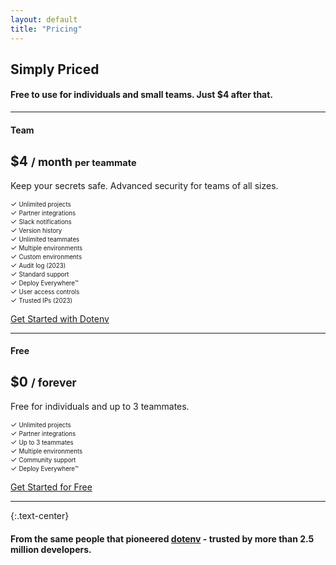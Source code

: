```yaml
---
layout: default
title: "Pricing"
---
```


<article markdown="1">

# Simply Priced

#### Free to use for individuals and small teams. Just $4 after that.

---

<h4 class="mb-03 pb-0">Team</h4>
<h1 class="mb-0 pb-0 mt-0">$4 <small>/ month <small class="font-weight-normal">per teammate</small></small></h1>
<p>Keep your secrets safe. Advanced security for teams of all sizes.</p>

<div class="flex">
  <div class="flex-1">
    <small><span class="text-green">✓</span> <small>Unlimited projects</small></small>
    <br/>
    <small><span class="text-green">✓</span> <small>Partner integrations</small></small>
    <br/>
    <small><span class="text-green">✓</span> <small>Slack notifications</small></small>
    <br/>
    <small><span class="text-green">✓</span> <small>Version history</small></small>
  </div>
  <div class="flex-1">
    <small><span class="text-green">✓</span> <small>Unlimited teammates</small></small>
    <br/>
    <small><span class="text-green">✓</span> <small>Multiple environments</small></small>
    <br/>
    <small><span class="text-green">✓</span> <small>Custom environments</small></small>
    <br/>
    <small><span class="text-light">✓</span> <small>Audit log (2023)</small></small>
  </div>
  <div class="flex-1">
    <small><span class="text-green">✓</span> <small>Standard support</small></small>
    <br/>
    <small><span class="text-green">✓</span> <small>Deploy Everywhere™</small></small>
    <br/>
    <small><span class="text-green">✓</span> <small>User access controls</small></small>
    <br/>
    <small><span class="text-light">✓</span> <small>Trusted IPs (2023)</small></small>
  </div>
</div>

<a href="/signup" class="btn">Get Started with Dotenv</a>

---

<h4 class="mb-03 pb-0">Free</h4>
<h1 class="mb-0 pb-0 mt-0">$0 <small>/ forever</small></h1>
<p>Free for individuals and up to 3 teammates.</p>

<div class="flex">
  <div class="flex-1">
    <small><span class="text-green">✓</span> <small>Unlimited projects</small></small>
    <br/>
    <small><span class="text-green">✓</span> <small>Partner integrations</small></small>
  </div>
  <div class="flex-1">
    <small><span class="text-green">✓</span> <small>Up to 3 teammates</small></small>
    <br/>
    <small><span class="text-green">✓</span> <small>Multiple environments</small></small>
  </div>
  <div class="flex-1">
    <small><span class="text-green">✓</span> <small>Community support</small></small>
    <br/>
    <small><span class="text-green">✓</span> <small>Deploy Everywhere™</small></small>
  </div>
</div>

[Get Started for Free](/signup)

---

{:.text-center}
#### From the same people that pioneered [dotenv](https://github.com/motdotla/dotenv) - trusted by more than 2.5 million developers.

</article>

<!--
{:.text-center}
### How do developers feel after using Dotenv?

* [Interesting tool of the week on console.dev](https://twitter.com/consoledotdev/status/1570836287594151936)
* I'm loving the service so far - the dev experience is top notch!
* [A great way to manage your environment variables for your team](https://twitter.com/KevLXu/status/1530754462758883328)
* [The entire vault workflow in general was absolutely divine to witness](https://twitter.com/petarcopyrock)
* [Great support. 10/10 would recommend](https://twitter.com/Peipr1/status/1483210677909168129)
* I was testing out Dotenv for a side project last night and absolutely loved it!

{:.text-center}
### Our Mission

To you, the developer:

Security is an evermoving target - an arms race. But that doesn't mean it should be hard to use. Good design can make complex things simple, and that is what we are after at Dotenv.

Dotenv is a security tool. It has been since it was first developed in 2013. We saw developers struggling to keep their secrets safe so we pioneered the .env security file format standard. The design led to a better Developer Security Experience - which led to safer secrets for millions of developers. Today, we are taking that to the next logical step.

What is the problem with .env files today? The world has changed. Developers manage secrets at greater scale than a decade ago. .env files are not easily shareable between machines, environments, and team members. As a result, developers share secrets over Slack, email, and other messaging services. It's not scaleable and is a security risk. For a CTO or CSO it is a risk they should not take.

So, today, we are extending the .env file format to support syncing across machines, environments, and team members. It's an exciting development and we welcome you to go on this journey with us.

Join us.

<p>- Mot.<br/>Founder & CTO</p>

-->



<!--
<div class="pricing">
  <div class="free">
    <h4 class="mb-03 pb-0">Free</h4>
    <h1 class="mb-0 pb-0 mt-0">$0 <small>/ forever</small></h1>
    <p>Full-fledged security for individuals and small teams. Free for up to 3 teammates.</p>

    <table class="pricing-table">
      <tr><td><p><span class="text-green">✓</span> Unlimited projects</p></td></tr>
      <tr><td><p><span class="text-green">✓</span> Up to 3 teammates</p></td></tr>
      <tr><td><p><span class="text-green">✓</span> Community support</p></td></tr>
      <tr><td><p><span class="text-green">✓</span> Partner integrations</p></td></tr>
      <tr><td><p><span class="text-green">✓</span> Multiple environments</p></td></tr>
      <tr><td><p><span class="text-green">✓</span> Deploy Everywhere™</p></td></tr>
    </table>

    <a href="/signup" class="btn w-100">Get Started for free</a>
  </div>
  <div class="team">
    <h4 class="mb-03 pb-0">Team</h4>
    <h1 class="mb-0 pb-0 mt-0">$4 <small>/ month <small class="font-weight-normal">per teammate</small></small></h1>
    <p>Advanced collaboration and support for teams of all sizes.</p>

    <table class="pricing-table">
      <tr><td><p><span class="text-green">✓</span> Unlimited projects</p></td></tr>
      <tr><td><p><span class="text-green">✓</span> Unlimited teammates</p></td></tr>
      <tr><td><p><span class="text-green">✓</span> Standard support</p></td></tr>
      <tr><td><p><span class="text-green">✓</span> Slack notifications</p></td></tr>
      <tr><td><p><span class="text-green">✓</span> Partner integrations</p></td></tr>
      <tr><td><p><span class="text-green">✓</span> Multiple environments</p></td></tr>
      <tr><td><p><span class="text-green">✓</span> Custom environments</p></td></tr>
      <tr><td><p><span class="text-green">✓</span> Deploy Everywhere™</p></td></tr>
      <tr><td><p><span class="text-green">✓</span> User access controls</p></td></tr>
      <tr><td><p><span class="text-green">✓</span> Version history</p></td></tr>
    </table>

    <a href="/signup" class="btn w-100">Get Started with Team</a>
  </div>
</div>
-->

<!--
<h4 class="mb-03 pb-0">Free</h4>
<h1 class="mb-0 pb-0 mt-0">$0 <small>/ forever</small></h1>
<p>Full-fledged security for individuals and small teams. Free for up to 3 teammates.</p>

<table class="pricing-table">
  <tr><td><p><span class="text-green">✓</span> Unlimited projects</p></td></tr>
  <tr><td><p><span class="text-green">✓</span> Up to 3 teammates</p></td></tr>
  <tr><td><p><span class="text-green">✓</span> Community support</p></td></tr>
  <tr><td><p><span class="text-green">✓</span> Partner integrations</p></td></tr>
  <tr><td><p><span class="text-green">✓</span> Multiple environments</p></td></tr>
  <tr><td><p><span class="text-green">✓</span> Deploy Everywhere™</p></td></tr>
</table>

<a href="/signup" class="btn w-100">Get Started for free</a>
-->

<!--
<table class="pricing-table">
  <tr><td><p><span class="text-green">✓</span> Unlimited projects</p></td></tr>
  <tr><td><p><span class="text-green">✓</span> Unlimited teammates</p></td></tr>
  <tr><td><p><span class="text-green">✓</span> Standard support</p></td></tr>
  <tr><td><p><span class="text-green">✓</span> Slack notifications</p></td></tr>
  <tr><td><p><span class="text-green">✓</span> Partner integrations</p></td></tr>
  <tr><td><p><span class="text-green">✓</span> Multiple environments</p></td></tr>
  <tr><td><p><span class="text-green">✓</span> Custom environments</p></td></tr>
  <tr><td><p><span class="text-green">✓</span> Deploy Everywhere™</p></td></tr>
  <tr><td><p><span class="text-green">✓</span> User access controls</p></td></tr>
  <tr><td><p><span class="text-green">✓</span> Version history</p></td></tr>
</table>

<a href="/signup" class="btn">Get Started with Dotenv</a>
-->
